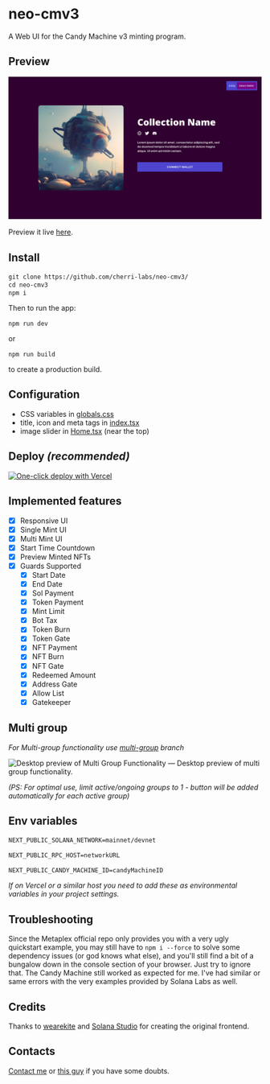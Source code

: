 # neo-cmv3

A Web UI for the Candy Machine v3 minting program.

## Preview

![Desktop preview of Neo-CMv3](preview.png)

Preview it live [here](https://neo-cmv3.vercel.app/).

## Install

    git clone https://github.com/cherri-labs/neo-cmv3/
    cd neo-cmv3
    npm i

Then to run the app:

    npm run dev

or

    npm run build

to create a production build.

## Configuration

- CSS variables in [globals.css](/styles/globals.css)
- title, icon and meta tags in [index.tsx](/pages/index.tsx)
- image slider in [Home.tsx](src/Home.tsx) (near the top)

## Deploy *(recommended)*

[![One-click deploy with Vercel](https://vercel.com/button)](https://vercel.com/new/clone?repository-url=https%3A%2F%2Fgithub.com%2Fcherrynoize%2Fneo-cmv3&env=NEXT_PUBLIC_SOLANA_NETWORK,NEXT_PUBLIC_RPC_HOST,NEXT_PUBLIC_CANDY_MACHINE_ID&project-name=neo-cmv3&repository-name=neo-cmv3)

## Implemented features

- [x] Responsive UI
- [x] Single Mint UI
- [x] Multi Mint UI
- [x] Start Time Countdown
- [x] Preview Minted NFTs
- [x] Guards Supported
  - [x] Start Date
  - [x] End Date
  - [x] Sol Payment
  - [x] Token Payment
  - [x] Mint Limit
  - [x] Bot Tax
  - [x] Token Burn
  - [x] Token Gate
  - [x] NFT Payment
  - [x] NFT Burn
  - [x] NFT Gate
  - [x] Redeemed Amount
  - [x] Address Gate
  - [x] Allow List
  - [x] Gatekeeper

## Multi group 

*For Multi-group functionality use [multi-group](/tree/multi-group) branch*

![Desktop preview of Multi Group Functionality](https://media.discordapp.net/attachments/621055440268165121/1080220611982401598/Mint_Groups.png)
— Desktop preview of multi group functionality.

*(PS: For optimal use, limit active/ongoing groups to 1 - button will be added automatically for each active group)*

## Env variables

```
NEXT_PUBLIC_SOLANA_NETWORK=mainnet/devnet
```
```
NEXT_PUBLIC_RPC_HOST=networkURL
```
```
NEXT_PUBLIC_CANDY_MACHINE_ID=candyMachineID
```
*If on Vercel or a similar host you need to add these as environmental variables in your project settings.*

## Troubleshooting

Since the Metaplex official repo only provides you with a very
ugly quickstart example, you may still have to `npm i --force` to
solve some dependency issues (or god knows what else),
and you'll still find a bit of a bungalow down in the console
section of your browser. Just try to ignore that. The Candy Machine
still worked as expected for me. I've had similar or same errors
with the very examples provided by Solana Labs as well.

## Credits

Thanks to [wearekite](https://github.com/wearekite/candy-machine-v3-ui) and [Solana Studio](https://github.com/Solana-Studio) for creating the original frontend.

## Contacts

[Contact me](https://cherrynoize.github.io/#/contacts) or [this guy](mailto:hello@kite.studio) if you have some doubts.
